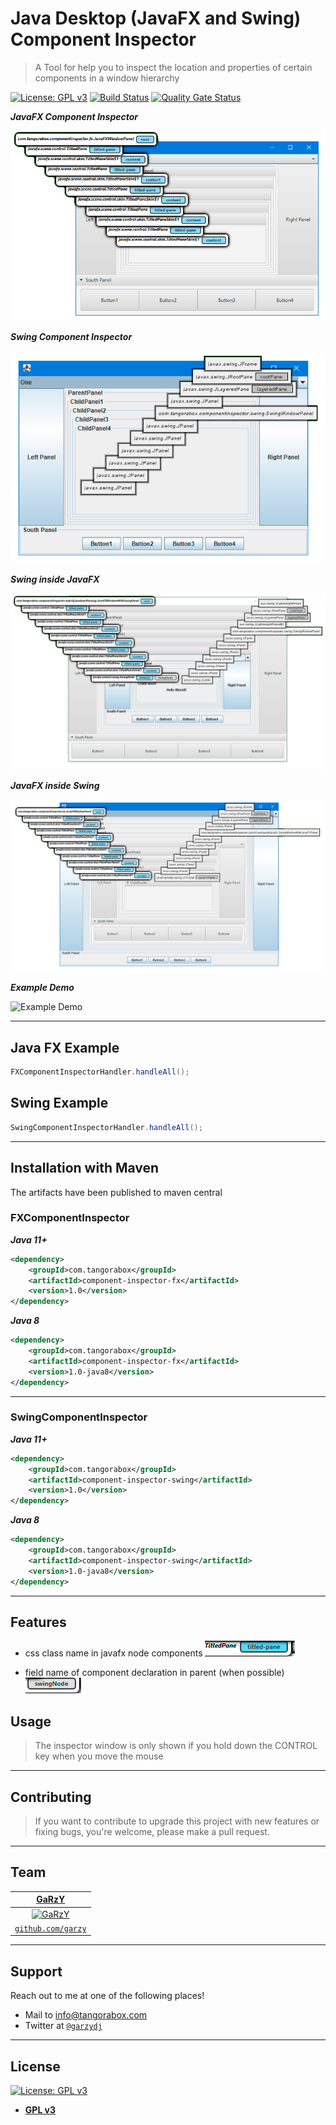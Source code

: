 # Java Desktop (JavaFX and Swing) Component Inspector

> A Tool for help you to inspect the location and properties of certain components in a window hierarchy

[![License: GPL v3](https://img.shields.io/badge/License-GPLv3-blue.svg)](https://www.gnu.org/licenses/gpl-3.0)
[![Build Status](https://travis-ci.com/TangoraBox/ComponentInspector.svg?branch=master)](https://travis-ci.com/TangoraBox/ComponentInspector)
[![Quality Gate Status](https://sonarcloud.io/api/project_badges/measure?project=com.tangorabox%3Acomponent-inspector&metric=alert_status)](https://sonarcloud.io/dashboard?id=com.tangorabox%3Acomponent-inspector)

***JavaFX Component Inspector***

[![FXInspector](doc/images/FXInspector.png)]()

***Swing Component Inspector***

[![FXInspector](doc/images/SwingInspector.png)]()

***Swing inside JavaFX***

[![FXInspector](doc/images/JavaFXWithSwingNode.png)]()

***JavaFX inside Swing***

[![FXInspector](doc/images/SwingWithJavaFXPanel.png)]()

***Example Demo***

![Example Demo](doc/images/demo.gif)

---

## Java FX Example

```java
FXComponentInspectorHandler.handleAll();
```

## Swing Example

```java
SwingComponentInspectorHandler.handleAll();
```

---

## Installation with Maven

The artifacts have been published to maven central


### FXComponentInspector

***Java 11+***

```xml
<dependency>
    <groupId>com.tangorabox</groupId>
    <artifactId>component-inspector-fx</artifactId>
    <version>1.0</version>
</dependency>
```

***Java 8***

```xml
<dependency>
    <groupId>com.tangorabox</groupId>
    <artifactId>component-inspector-fx</artifactId>
    <version>1.0-java8</version>
</dependency>
```

---

### SwingComponentInspector

***Java 11+***

```xml
<dependency>
    <groupId>com.tangorabox</groupId>
    <artifactId>component-inspector-swing</artifactId>
    <version>1.0</version>
</dependency>
```

***Java 8***

```xml
<dependency>
    <groupId>com.tangorabox</groupId>
    <artifactId>component-inspector-swing</artifactId>
    <version>1.0-java8</version>
</dependency>
```

---

## Features

- css class name in javafx node components [![css-class](doc/images/css-class.png)]()

- field name of component declaration in parent (when possible) [![css-class](doc/images/field-name.png)]()

## Usage 

> The inspector window is only shown if you hold down the CONTROL key when you move the mouse

---

## Contributing

> If you want to contribute to upgrade this project with new features or fixing bugs, you're welcome, please make a pull request.

---

## Team


| <a href="https://github.com/garzy" target="_blank">**GaRzY**</a> | 
| :---: 
| [![GaRzY](https://avatars0.githubusercontent.com/u/10849239?s=200)](https://github.com/garzy)   
| <a href="https://github.com/garzy" target="_blank">`github.com/garzy`</a> | 


---

## Support

Reach out to me at one of the following places!

- Mail to [info@tangorabox.com](mailto:info@tangorabox.com)
- Twitter at <a href="http://twitter.com/garzydj" target="_blank">`@garzydj`</a>

---


## License

[![License: GPL v3](https://img.shields.io/badge/License-GPLv3-blue.svg)](https://www.gnu.org/licenses/gpl-3.0)

- **[GPL v3](https://opensource.org/licenses/gpl-3.0.html)**